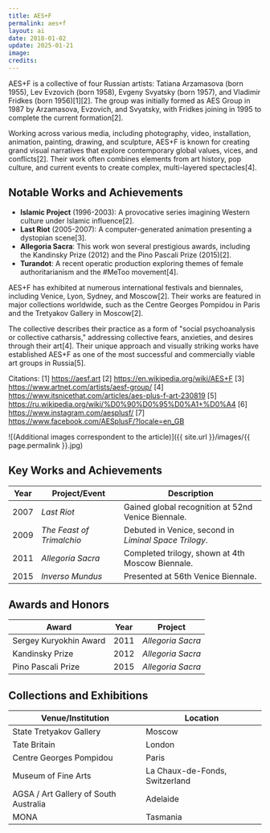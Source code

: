 ```yaml
---
title: AES+F  
permalink: aes+f  
layout: ai
date: 2018-01-02
update: 2025-01-21
image:
credits:
---
```


AES+F is a collective of four Russian artists: Tatiana Arzamasova (born 1955), Lev Evzovich (born 1958), Evgeny Svyatsky (born 1957), and Vladimir Fridkes (born 1956)[1][2]. The group was initially formed as AES Group in 1987 by Arzamasova, Evzovich, and Svyatsky, with Fridkes joining in 1995 to complete the current formation[2].

Working across various media, including photography, video, installation, animation, painting, drawing, and sculpture, AES+F is known for creating grand visual narratives that explore contemporary global values, vices, and conflicts[2]. Their work often combines elements from art history, pop culture, and current events to create complex, multi-layered spectacles[4].

## Notable Works and Achievements

- **Islamic Project** (1996-2003): A provocative series imagining Western culture under Islamic influence[2].
- **Last Riot** (2005-2007): A computer-generated animation presenting a dystopian scene[3].
- **Allegoria Sacra**: This work won several prestigious awards, including the Kandinsky Prize (2012) and the Pino Pascali Prize (2015)[2].
- **Turandot**: A recent operatic production exploring themes of female authoritarianism and the #MeToo movement[4].

AES+F has exhibited at numerous international festivals and biennales, including Venice, Lyon, Sydney, and Moscow[2]. Their works are featured in major collections worldwide, such as the Centre Georges Pompidou in Paris and the Tretyakov Gallery in Moscow[2].

The collective describes their practice as a form of "social psychoanalysis or collective catharsis," addressing collective fears, anxieties, and desires through their art[4]. Their unique approach and visually striking works have established AES+F as one of the most successful and commercially viable art groups in Russia[5].

Citations:
[1] https://aesf.art
[2] https://en.wikipedia.org/wiki/AES+F
[3] https://www.artnet.com/artists/aesf-group/
[4] https://www.itsnicethat.com/articles/aes-plus-f-art-230819
[5] https://ru.wikipedia.org/wiki/%D0%90%D0%95%D0%A1+%D0%A4
[6] https://www.instagram.com/aesplusf/
[7] https://www.facebook.com/AESplusF/?locale=en_GB


![(Additional images correspondent to the article)]({{ site.url }}/images/{{ page.permalink }}.jpg)

## Key Works and Achievements

| **Year** | **Project/Event**                      | **Description**                           |  
|----------|----------------------------------------|-------------------------------------------|  
| 2007     | *Last Riot*                            | Gained global recognition at 52nd Venice Biennale. |  
| 2009     | *The Feast of Trimalchio*              | Debuted in Venice, second in *Liminal Space Trilogy*. |  
| 2011     | *Allegoria Sacra*                      | Completed trilogy, shown at 4th Moscow Biennale. |  
| 2015     | *Inverso Mundus*                       | Presented at 56th Venice Biennale.         |  


## Awards and Honors

| **Award**                 | **Year** | **Project**         |  
|---------------------------|----------|---------------------|  
| Sergey Kuryokhin Award    | 2011     | *Allegoria Sacra*   |  
| Kandinsky Prize           | 2012     | *Allegoria Sacra*   |  
| Pino Pascali Prize        | 2015     | *Allegoria Sacra*   |  



## Collections and Exhibitions  

| **Venue/Institution**               | **Location**                  |  
|-------------------------------------|-------------------------------|  
| State Tretyakov Gallery             | Moscow                        |  
| Tate Britain                        | London                        |  
| Centre Georges Pompidou             | Paris                         |  
| Museum of Fine Arts                 | La Chaux-de-Fonds, Switzerland|  
| AGSA / Art Gallery of South Australia | Adelaide                    |  
| MONA                                | Tasmania                      |
